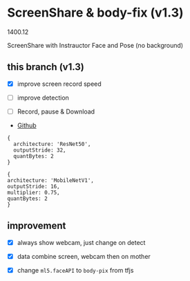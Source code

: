 # ScreenShare & body-fix (v1.3)
1400.12 
 
ScreenShare with Instrauctor Face and Pose (no background)

## this branch (v1.3)

* [x] improve screen record speed
* [ ] improve detection
* [ ] Record, pause & Download


* [Github](https://github.com/tensorflow/tfjs-models/tree/master/body-pix)

``` 
{
  architecture: 'ResNet50',
  outputStride: 32,
  quantBytes: 2
}
```

``` 
{
architecture: 'MobileNetV1',
outputStride: 16,
multiplier: 0.75,
quantBytes: 2
}
```

## improvement

* [x] always show webcam, just change on detect
* [x] data combine screen, webcam then on mother
* [x] change `ml5.faceAPI` to `body-pix` from tfjs 


